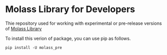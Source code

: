 # Molass Library for Developers

Thie repository used for working with experimental or pre-release versions of [Molass Library](https://github.com/freesemt/molass-library)

To install this verion of package, you can use pip as follows.

```
pip install -U molass_pre
```